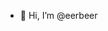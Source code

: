 - 👋 Hi, I’m @eerbeer


<!---
eerbeer/eerbeer is a ✨ special ✨ repository because its `README.md` (this file) appears on your GitHub profile.
You can click the Preview link to take a look at your changes.
--->
